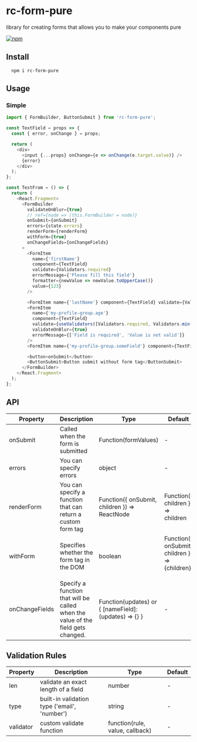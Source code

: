 # rc-form-pure

library for creating forms that allows you to make your components pure

[![npm](https://img.shields.io/npm/v/rc-form-pure.svg?style=flat-square)](https://www.npmjs.com/package/rc-form-pure)

## Install

```
  npm i rc-form-pure
```

## Usage

### Simple

```js
import { FormBuilder, ButtonSubmit } from 'rc-form-pure';

const TextField = props => {
  const { error, onChange } = props;

  return (
    <div>
      <input {...props} onChange={e => onChange(e.target.value)} />
      {error}
    </div>
  );
};

const TestFrom = () => {
  return (
    <React.Fragment>
      <FormBuilder
        validateOnBlur={true}
        // ref={node => (this.FormBuilder = node)}
        onSubmit={onSubmit}
        errors={state.errors}
        renderForm={renderForm}
        withForm={true}
        onChangeFields={onChangeFields}
      >
        <FormItem
          name={'firstName'}
          component={TextField}
          validate={Validators.required}
          errorMessage={'Please fill this field'}
          formatter={newValue => newValue.toUpperCase()}
          value={123}
        />

        <FormItem name={'lastName'} component={TextField} validate={Validators.required} />
        <FormItem
          name={'my-profile-group.age'}
          component={TextField}
          validate={useValidators([Validators.required, Validators.min(18)])}
          validateOnBlur={true}
          errorMessage={['Field is required', 'Value is not valid']}
        />
        <FormItem name={'my-profile-group.someField'} component={TextField} />

        <button>onSubmit</button>
        <ButtonSubmit>Button submit without form tag</ButtonSubmit>
      </FormBuilder>
    </React.Fragment>
  );
};
```

## API

| Property       | Description                                                                      | Type                                                  | Default                                                                         |
| -------------- | -------------------------------------------------------------------------------- | ----------------------------------------------------- | ------------------------------------------------------------------------------- |
| onSubmit       | Called when the form is submitted                                                | Function(formValues)                                  | -                                                                               |
| errors         | You can specify errors                                                           | object                                                | -                                                                               |
| renderForm     | You can specify a function that can return a custom form tag                     | Function({ onSubmit, children }) => ReactNode         | Function({ children }) => children                                              |
| withForm       | Specifies whether the form tag in the DOM                                        | boolean                                               | Function({ onSubmit, children }) => <form onSubmit={onSubmit}>{children}</form> |
| onChangeFields | Specify a function that will be called when the value of the field gets changed. | Function(updates) or { [nameField]: (updates) => {} } | -                                                                               |

## Validation Rules

| Property  | Description                                  | Type                            | Default |
| --------- | -------------------------------------------- | ------------------------------- | ------- |
| len       | validate an exact length of a field          | number                          | -       |
| type      | built-in validation type ('email', 'number') | string                          | -       |
| validator | custom validate function                     | function(rule, value, callback) | -       |
